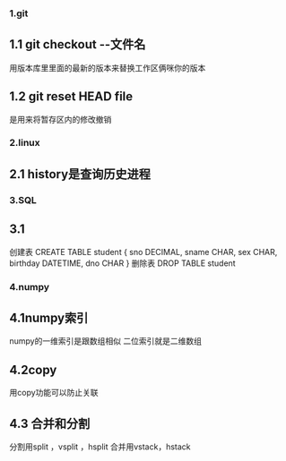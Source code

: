 ### 1.git
## 1.1 git checkout --文件名
用版本库里里面的最新的版本来替换工作区俩咪你的版本
## 1.2 git reset HEAD file
是用来将暂存区内的修改撤销


### 2.linux
## 2.1 history是查询历史进程


### 3.SQL
## 3.1
创建表
CREATE TABLE student
{
sno DECIMAL,
sname CHAR,
sex CHAR,
birthday DATETIME,
dno CHAR
}
删除表
DROP TABLE student


### 4.numpy
## 4.1numpy索引
numpy的一维索引是跟数组相似
二位索引就是二维数组
## 4.2copy
用copy功能可以防止关联
## 4.3 合并和分割
分割用split ，vsplit ，hsplit
合并用vstack，hstack

